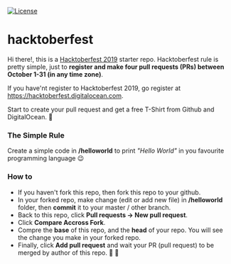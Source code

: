 [![License](https://img.shields.io/github/license/ezralazuardy/hacktoberfest)](https://github.com/ezralazuardy/hacktoberfest/blob/master/LICENSE)

# hacktoberfest

Hi there!, this is a [Hacktoberfest 2019](https://hacktoberfest.digitalocean.com) starter repo. Hacktoberfest rule is pretty simple, just to **register and make four pull requests (PRs) between October 1-31 (in any time zone)**.

If you have'nt register to Hacktoberfest 2019, go register at https://hacktoberfest.digitalocean.com.

Start to create your pull request and get a free T-Shirt from Github and DigitalOcean. :tada:

### The Simple Rule

Create a simple code in **/helloworld** to print *"Hello World"* in you favourite programming language :wink:

### How to

- If you haven't fork this repo, then fork this repo to your github.
- In your forked repo, make change (edit or add new file) in **/helloworld** folder, then **commit** it to your master / other branch.
- Back to this repo, click **Pull requests -> New pull request**.
- Click **Compare Accross Fork**.
- Compre the **base** of this repo, and the **head** of your repo. You will see the change you make in your forked repo.
- Finally, click **Add pull request** and wait your PR (pull request) to be merged by author of this repo.  :tada: :tada:
